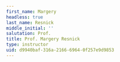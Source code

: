 ```yaml
---
first_name: Margery
headless: true
last_name: Resnick
middle_initial: ''
salutation: Prof.
title: Prof. Margery Resnick
type: instructor
uid: d9940baf-316a-2166-6964-0f257e9d9853
---
```

